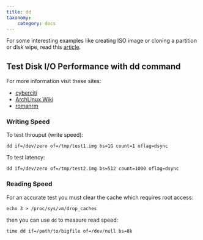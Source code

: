 ```yaml
---
title: dd
taxonomy:
    category: docs
---
```


For some interesting examples like creating ISO image or cloning a partition or disk wipe, read this [article](https://en.wikipedia.org/wiki/Dd_(Unix)#Uses).

## Test Disk I/O Performance with dd command

For more information visit these sites:
* [cyberciti](https://www.cyberciti.biz/faq/howto-linux-unix-test-disk-performance-with-dd-command/)
* [ArchLinux Wiki](https://wiki.archlinux.org/index.php/Benchmarking#dd)
* [romanrm](https://romanrm.net/dd-benchmark)

### Writing Speed

To test throuput (write speed):

```
dd if=/dev/zero of=/tmp/test1.img bs=1G count=1 oflag=dsync
```

To test latency:

```
dd if=/dev/zero of=/tmp/test2.img bs=512 count=1000 oflag=dsync
```

### Reading Speed

For an accurate test you must clear the cache which requires root access:

```
echo 3 > /proc/sys/vm/drop_caches
```

then you can use `dd` to measure read speed:

```
time dd if=/path/to/bigfile of=/dev/null bs=8k
```
